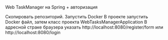 Web TaskManager на Spring + авторизация

Скопировать репозиторий.
Запустить Docker
В проекте запустить Docker файл, затем класс проекта WebTasksManagerApplication
В адресной страке браузера указать http://localhost:8080/register/form или http://localhost:8080/login
